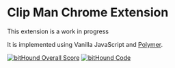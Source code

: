 # Clip Man Chrome Extension

This extension is a work in progress

It is implemented using Vanilla JavaScript and [Polymer](https://www.polymer-project.org/1.0/).

[![bitHound Overall Score](https://www.bithound.io/github/opus1269/Clip-Man-Chrome/badges/score.svg)](https://www.bithound.io/github/opus1269/Clip-Man-Chrome)
[![bitHound Code](https://www.bithound.io/github/opus1269/Clip-Man-Chrome/badges/code.svg)](https://www.bithound.io/github/opus1269/Clip-Man-Chrome)
